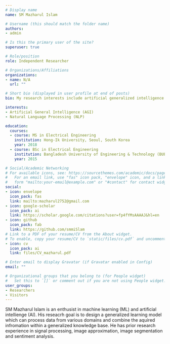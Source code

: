 ```yaml
---
# Display name
name: SM Mazharul Islam

# Username (this should match the folder name)
authors:
- admin

# Is this the primary user of the site?
superuser: true

# Role/position
role: Independent Researcher

# Organizations/Affiliations
organizations:
- name: N/A
  url: ""

# Short bio (displayed in user profile at end of posts)
bio: My research interests include artificial generalized intelligence and natural language processing.

interests:
- Artificial General Intelligence (AGI)
- Natural Language Processing (NLP)

education:
  courses:
  - course: MS in Electrical Engineering
    institution: Hong-Ik University, Seoul, South Korea
    year: 2018
  - course: BSc in Electrical Engineering
    institution: Bangladesh University of Engineering & Technology (BUET)
    year: 2015

# Social/Academic Networking
# For available icons, see: https://sourcethemes.com/academic/docs/page-builder/#icons
#   For an email link, use "fas" icon pack, "envelope" icon, and a link in the
#   form "mailto:your-email@example.com" or "#contact" for contact widget.
social:
- icon: envelope
  icon_pack: fas
  link: mailto:mazharul2752@gmail.com
- icon: google-scholar
  icon_pack: ai
  link: https://scholar.google.com/citations?user=fp4fYMsAAAAJ&hl=en
- icon: github
  icon_pack: fab
  link: https://github.com/smmiSlam
# Link to a PDF of your resume/CV from the About widget.
# To enable, copy your resume/CV to `static/files/cv.pdf` and uncomment the lines below.
- icon: cv
  icon_pack: ai
  link: files/CV_mazharul.pdf

# Enter email to display Gravatar (if Gravatar enabled in Config)
email: ""

# Organizational groups that you belong to (for People widget)
#   Set this to `[]` or comment out if you are not using People widget.
user_groups:
- Researchers
- Visitors
---
```


SM Mazharul Islam is an enthusist in machine learning (ML) and artificial intellienge (AI). His reseacrh goal is to design a generalized learning model which can process data from various domains and combine the aquired infromation within a generalized knowledge base. He has prior research experience in signal processing, image approximation, image segmentation and sentiment analysis.
